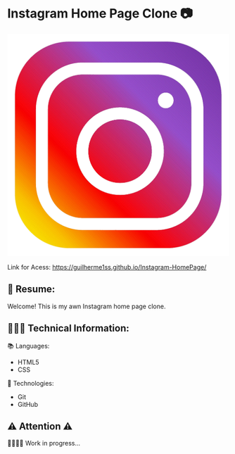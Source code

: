# Instagram Home Page Clone 📷

<div>
<img src="./assets/img/favicon-instagram.png" alt="Instagram logo">
</div>


Link for Acess: https://guilherme1ss.github.io/Instagram-HomePage/

## 📄 Resume:
Welcome! This is my awn Instagram home page clone.

## 👨🏻‍💻 Technical Information:
📚 Languages:

* HTML5
* CSS

🚀 Technologies:

* Git
* GitHub

## ⚠️ Attention ⚠️ 
👷🏻‍♂️🚧 Work in progress...


